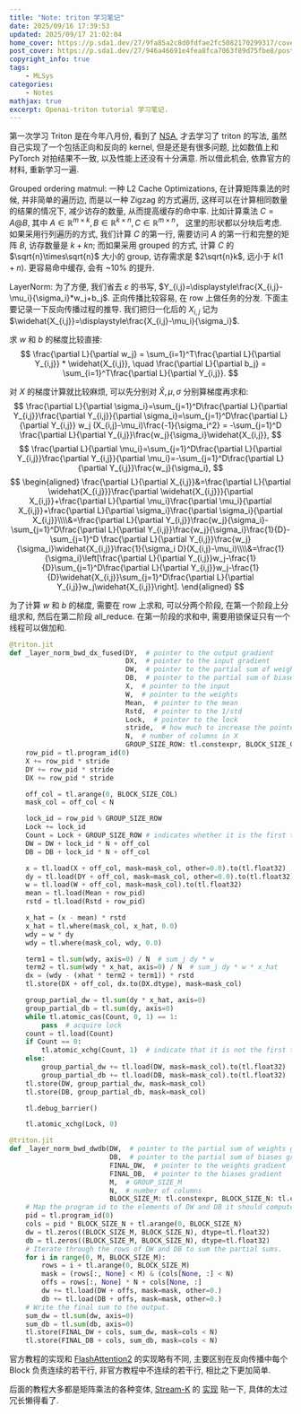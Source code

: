 ```yaml
---
title: "Note: triton 学习笔记"
date: 2025/09/16 17:39:53
updated: 2025/09/17 21:02:04
home_cover: https://p.sda1.dev/27/9fa85a2c8d0fdfae2fc5082170299317/cover.jpg
post_cover: https://p.sda1.dev/27/946a46691e4fea8fca7063f89d75fbe8/post.png
copyright_info: true
tags:
    - MLSys
categories:
    - Notes
mathjax: true
excerpt: Openai-triton tutorial 学习笔记.
---
```


第一次学习 Triton 是在今年八月份, 看到了 <a href="Native Sparse Attention: Hardware-Aligned and Natively Trainable Sparse Attention">NSA</a>, 才去学习了 triton 的写法, 虽然自己实现了一个包括正向和反向的 kernel, 但是还是有很多问题, 比如数值上和 PyTorch 对拍结果不一致, 以及性能上还没有十分满意. 所以借此机会, 依靠官方的材料, 重新学习一遍.

Grouped ordering matmul: 一种 L2 Cache Optimizations, 在计算矩阵乘法的时候, 并非简单的遍历边, 而是以一种 Zigzag 的方式遍历, 这样可以在计算相同数量的结果的情况下, 减少访存的数量, 从而提高缓存的命中率. 比如计算乘法 $C=A @ B$, 其中 $A\in\mathbb{R}^{m\times k}, B\in\mathbb{R}^{k\times n}, C\in\mathbb{R}^{m\times n}$， 这里的形状都以分块后考虑. 如果采用行列遍历的方式, 我们计算 $C$ 的第一行, 需要访问 $A$ 的第一行和完整的矩阵 $B$, 访存数量是 $k+kn$; 而如果采用 grouped 的方式, 计算 $C$ 的 $\sqrt{n}\times\sqrt{n}$ 大小的 group, 访存需求是 $2\sqrt{n}k$, 远小于 $k(1+n)$. 更容易命中缓存, 会有 ~10% 的提升.

LayerNorm: 为了方便, 我们省去 $\varepsilon$ 的书写, $Y_{i,j}=\displaystyle\frac{X_{i,j}-\mu_i}{\sigma_i}*w_j+b_j$. 正向传播比较容易, 在 row 上做任务的分发. 下面主要记录一下反向传播过程的推导. 我们把归一化后的 $X_{i,j}$ 记为 $\widehat{X_{i,j}}=\displaystyle\frac{X_{i,j}-\mu_i}{\sigma_i}$.

求 $w$ 和 $b$ 的梯度比较直接:
$$
\frac{\partial L}{\partial w_j} = \sum_{i=1}^T\frac{\partial L}{\partial Y_{i,j}} * \widehat{X_{i,j}}, \quad \frac{\partial L}{\partial b_j} = \sum_{i=1}^T\frac{\partial L}{\partial Y_{i,j}}.
$$

对 $X$ 的梯度计算就比较麻烦, 可以先分别对 $\widehat{X}, \mu, \sigma$ 分别算梯度再求和:
$$
\frac{\partial L}{\partial \sigma_i}=\sum_{j=1}^D\frac{\partial L}{\partial Y_{i,j}}\frac{\partial Y_{i,j}}{\partial \sigma_i}=\sum_{j=1}^D\frac{\partial L}{\partial Y_{i,j}} w_j (X_{i,j}-\mu_i)\frac{-1}{\sigma_i^2} = -\sum_{j=1}^D \frac{\partial L}{\partial Y_{i,j}}\frac{w_j}{\sigma_i}\widehat{X_{i,j}},
$$
$$
\frac{\partial L}{\partial \mu_i}=\sum_{j=1}^D\frac{\partial L}{\partial Y_{i,j}}\frac{\partial Y_{i,j}}{\partial \mu_i}=-\sum_{j=1}^D\frac{\partial L}{\partial Y_{i,j}}\frac{w_j}{\sigma_i},
$$
$$
\begin{aligned}
\frac{\partial L}{\partial X_{i,j}}&=\frac{\partial L}{\partial \widehat{X_{i,j}}}\frac{\partial \widehat{X_{i,j}}}{\partial X_{i,j}}+\frac{\partial L}{\partial \mu_i}\frac{\partial \mu_i}{\partial X_{i,j}}+\frac{\partial L}{\partial \sigma_i}\frac{\partial \sigma_i}{\partial X_{i,j}}\\\\&=\frac{\partial L}{\partial Y_{i,j}}\frac{w_j}{\sigma_i}-\sum_{j=1}^D\frac{\partial L}{\partial Y_{i,j}}\frac{w_j}{\sigma_i}\frac{1}{D}-\sum_{j=1}^D \frac{\partial L}{\partial Y_{i,j}}\frac{w_j}{\sigma_i}\widehat{X_{i,j}}\frac{1}{\sigma_i D}(X_{i,j}-\mu_i)\\\\&=\frac{1}{\sigma_i}\left[\frac{\partial L}{\partial Y_{i,j}}w_j-\frac{1}{D}\sum_{j=1}^D\frac{\partial L}{\partial Y_{i,j}}w_j-\frac{1}{D}\widehat{X_{i,j}}\sum_{j=1}^D\frac{\partial L}{\partial Y_{i,j}}w_j\widehat{X_{i,j}}\right].
\end{aligned}
$$

为了计算 $w$ 和 $b$ 的梯度, 需要在 row 上求和, 可以分两个阶段, 在第一个阶段上分组求和, 然后在第二阶段 all_reduce. 在第一阶段的求和中, 需要用锁保证只有一个线程可以做加和.

```python
@triton.jit
def _layer_norm_bwd_dx_fused(DY,  # pointer to the output gradient
                             DX,  # pointer to the input gradient
                             DW,  # pointer to the partial sum of weights gradient
                             DB,  # pointer to the partial sum of biases gradient
                             X,  # pointer to the input
                             W,  # pointer to the weights
                             Mean,  # pointer to the mean
                             Rstd,  # pointer to the 1/std
                             Lock,  # pointer to the lock
                             stride,  # how much to increase the pointer when moving by 1 row
                             N,  # number of columns in X
                             GROUP_SIZE_ROW: tl.constexpr, BLOCK_SIZE_COL: tl.constexpr):
    row_pid = tl.program_id(0)
    X += row_pid * stride
    DY += row_pid * stride
    DX += row_pid * stride

    off_col = tl.arange(0, BLOCK_SIZE_COL)
    mask_col = off_col < N

    lock_id = row_pid % GROUP_SIZE_ROW
    Lock += lock_id
    Count = Lock + GROUP_SIZE_ROW # indicates whether it is the first time to accumulate
    DW = DW + lock_id * N + off_col
    DB = DB + lock_id * N + off_col

    x = tl.load(X + off_col, mask=mask_col, other=0.0).to(tl.float32)
    dy = tl.load(DY + off_col, mask=mask_col, other=0.0).to(tl.float32)
    w = tl.load(W + off_col, mask=mask_col).to(tl.float32)
    mean = tl.load(Mean + row_pid)
    rstd = tl.load(Rstd + row_pid)

    x_hat = (x - mean) * rstd
    x_hat = tl.where(mask_col, x_hat, 0.0)
    wdy = w * dy
    wdy = tl.where(mask_col, wdy, 0.0)

    term1 = tl.sum(wdy, axis=0) / N  # sum_j dy * w
    term2 = tl.sum(wdy * x_hat, axis=0) / N  # sum_j dy * w * x_hat
    dx = (wdy - (xhat * term2 + term1)) * rstd
    tl.store(DX + off_col, dx.to(DX.dtype), mask=mask_col)

    group_partial_dw = tl.sum(dy * x_hat, axis=0)
    group_partial_db = tl.sum(dy, axis=0)
    while tl.atomic_cas(Count, 0, 1) == 1:
        pass  # acquire lock
    count = tl.load(Count)
    if Count == 0:
        tl.atomic_xchg(Count, 1)  # indicate that it is not the first time to accumulate
    else:
        group_partial_dw += tl.load(DW, mask=mask_col).to(tl.float32)
        group_partial_db += tl.load(DB, mask=mask_col).to(tl.float32)
    tl.store(DW, group_partial_dw, mask=mask_col)
    tl.store(DB, group_partial_db, mask=mask_col)

    tl.debug_barrier()

    tl.atomic_xchg(Lock, 0)

@triton.jit
def _layer_norm_bwd_dwdb(DW,  # pointer to the partial sum of weights gradient
                         DB,  # pointer to the partial sum of biases gradient
                         FINAL_DW,  # pointer to the weights gradient
                         FINAL_DB,  # pointer to the biases gradient
                         M,  # GROUP_SIZE_M
                         N,  # number of columns
                         BLOCK_SIZE_M: tl.constexpr, BLOCK_SIZE_N: tl.constexpr):
    # Map the program id to the elements of DW and DB it should compute.
    pid = tl.program_id(0)
    cols = pid * BLOCK_SIZE_N + tl.arange(0, BLOCK_SIZE_N)
    dw = tl.zeros((BLOCK_SIZE_M, BLOCK_SIZE_N), dtype=tl.float32)
    db = tl.zeros((BLOCK_SIZE_M, BLOCK_SIZE_N), dtype=tl.float32)
    # Iterate through the rows of DW and DB to sum the partial sums.
    for i in range(0, M, BLOCK_SIZE_M):
        rows = i + tl.arange(0, BLOCK_SIZE_M)
        mask = (rows[:, None] < M) & (cols[None, :] < N)
        offs = rows[:, None] * N + cols[None, :]
        dw += tl.load(DW + offs, mask=mask, other=0.)
        db += tl.load(DB + offs, mask=mask, other=0.)
    # Write the final sum to the output.
    sum_dw = tl.sum(dw, axis=0)
    sum_db = tl.sum(db, axis=0)
    tl.store(FINAL_DW + cols, sum_dw, mask=cols < N)
    tl.store(FINAL_DB + cols, sum_db, mask=cols < N)
```

官方教程的实现和 <a href="https://github.com/Dao-AILab/flash-attention/blob/main/flash_attn/ops/triton/layer_norm.py">FlashAttention2</a> 的实现略有不同, 主要区别在反向传播中每个 Block 负责连续的若干行, 非官方教程中不连续的若干行, 相比之下更加简单.

后面的教程大多都是矩阵乘法的各种变体, <a href="https://arxiv.org/abs/2301.03598">Stream-K</a> 的 <a href="https://github.com/triton-lang/triton/issues/1393#issuecomment-1518038216">实现</a> 贴一下, 具体的太过冗长懒得看了.
